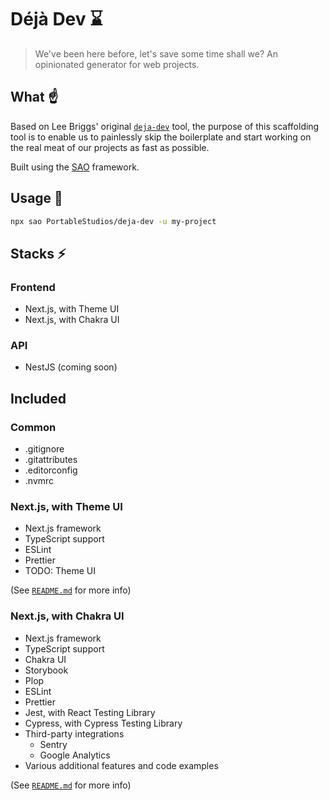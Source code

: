 # Déjà Dev ⌛

> We&#39;ve been here before, let&#39;s save some time shall we? An opinionated generator for web projects.

## What ☝

Based on Lee Briggs' original [`deja-dev`](https://github.com/theleebriggs/deja-dev) tool,
the purpose of this scaffolding tool is to enable us to painlessly skip the boilerplate
and start working on the real meat of our projects as fast as possible.

Built using the [SAO](https://github.com/saojs/sao) framework.

## Usage 🚀

```bash
npx sao PortableStudios/deja-dev -u my-project
```

## Stacks ⚡

### Frontend

- Next.js, with Theme UI
- Next.js, with Chakra UI

### API

- NestJS (coming soon)

## Included

### Common

- .gitignore
- .gitattributes
- .editorconfig
- .nvmrc

### Next.js, with Theme UI

- Next.js framework
- TypeScript support
- ESLint
- Prettier
- TODO: Theme UI

(See [`README.md`](./template/next-ts-theme-ui/README.md) for more info)

### Next.js, with Chakra UI

- Next.js framework
- TypeScript support
- Chakra UI
- Storybook
- Plop
- ESLint
- Prettier
- Jest, with React Testing Library
- Cypress, with Cypress Testing Library
- Third-party integrations
  - Sentry
  - Google Analytics
- Various additional features and code examples

(See [`README.md`](./template/next-ts-chakra-ui/README.md) for more info)
